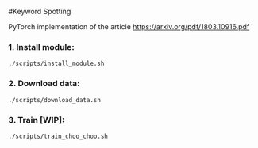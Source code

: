 #Keyword Spotting

PyTorch implementation of the article https://arxiv.org/pdf/1803.10916.pdf

### 1. Install module:

`./scripts/install_module.sh`

### 2. Download data:

`./scripts/download_data.sh`

### 3. Train [WIP]:

`./scripts/train_choo_choo.sh`

